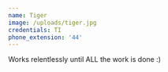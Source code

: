 ```yaml
---
name: Tiger
image: /uploads/tiger.jpg
credentials: TI
phone_extension: '44'
---
```


Works relentlessly until ALL the work is done :)
